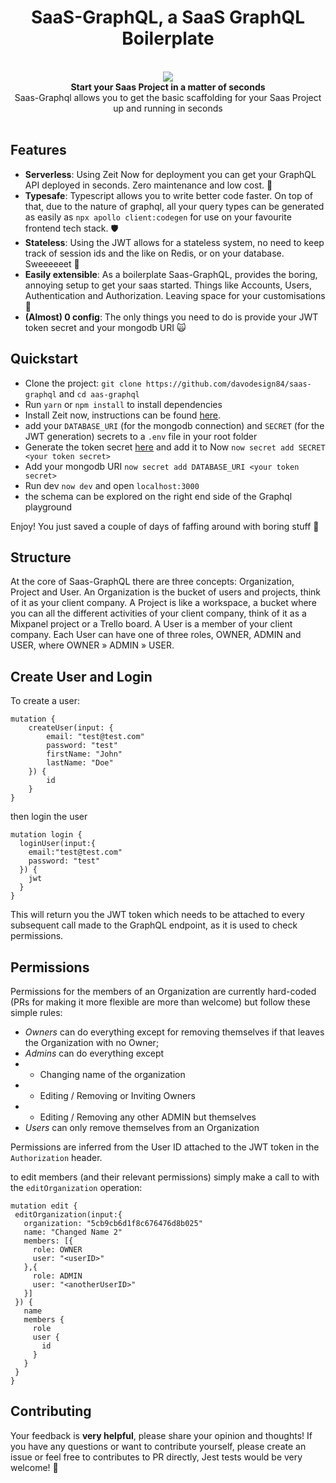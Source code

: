 <h1 align="center"><strong>SaaS-GraphQL, a SaaS GraphQL Boilerplate</strong></h1>

<br />

<div align="center"><img src="https://github.com/davodesign84/saas-graphql/blob/master/logos.svg" /></div>

<div align="center"><strong>Start your Saas Project in a matter of seconds</strong></div>
<div align="center">Saas-Graphql allows you to get the basic scaffolding for your Saas Project up and running in seconds</div>

<br />

## Features

- **Serverless**: Using Zeit Now for deployment you can get your GraphQL API deployed in seconds. Zero maintenance and low cost. 🚀
- **Typesafe**: Typescript allows you to write better code faster. On top of that, due to the nature of graphql, all your query types can be generated as easily as `npx apollo client:codegen` for use on your favourite frontend tech stack. 🛡
- **Stateless**: Using the JWT allows for a stateless system, no need to keep track of session ids and the like on Redis, or on your database. Sweeeeeet 🍭
- **Easily extensible**: As a boilerplate Saas-GraphQL, provides the boring, annoying setup to get your saas started. Things like Accounts, Users, Authentication and Authorization. Leaving space for your customisations 👷
- **(Almost) 0 config**: The only things you need to do is provide your JWT token secret and your mongodb URI 🙀

## Quickstart
- Clone the project: `git clone https://github.com/davodesign84/saas-graphql` and `cd aas-graphql`
- Run `yarn` or `npm install` to install dependencies
- Install Zeit now, instructions can be found [here](https://zeit.co/download).
- add your `DATABASE_URI`  (for the mongodb connection) and `SECRET` (for the JWT generation) secrets to a `.env` file in your root folder
- Generate the token secret [here](https://mkjwk.org/) and add it to Now `now secret add SECRET <your token secret>`
- Add your mongodb URI `now secret add DATABASE_URI <your token secret>`
- Run dev `now dev` and open `localhost:3000`
- the schema can be explored on the right end side of the Graphql playground


Enjoy! You just saved a couple of days of faffing around with boring stuff 🤴


## Structure
At the core of Saas-GraphQL there are three concepts: Organization, Project and User.
An Organization is the bucket of users and projects, think of it as your client company.
A Project is like a workspace, a bucket where you can all the different activities of your client company, think of it as a Mixpanel project or a Trello board.
A User is a member of your client company. Each User can have one of three roles, OWNER, ADMIN and USER, where OWNER » ADMIN » USER.

## Create User and Login
To create a user:
```
mutation {
    createUser(input: {
        email: "test@test.com"
        password: "test"
        firstName: "John"
        lastName: "Doe"
    }) {
        id
    }
}
```

then login the user

```
mutation login {
  loginUser(input:{
    email:"test@test.com"
    password: "test"
  }) {
    jwt
  }
}
```

This will return you the JWT token which needs to be attached to every subsequent call made to the GraphQL endpoint, as it is used to check permissions.


## Permissions
Permissions for the members of an Organization are currently hard-coded (PRs for making it more flexible are more than welcome) but follow these simple rules:
 - *Owners* can do everything except for removing themselves if that leaves the Organization with no Owner;
 - *Admins* can do everything except
 - - Changing name of the organization
 - - Editing / Removing or Inviting Owners
 - - Editing / Removing any other ADMIN but themselves
 - *Users* can only remove themselves from an Organization

 Permissions are inferred from the User ID attached to the JWT token in the `Authorization` header.

 to edit members (and their relevant permissions) simply make a call to with the `editOrganization` operation:
 ```
 mutation edit {
  editOrganization(input:{
    organization: "5cb9cb6d1f8c676476d8b025"
    name: "Changed Name 2"
    members: [{
      role: OWNER
      user: "<userID>"
    },{
      role: ADMIN
      user: "<anotherUserID>"
    }]
  }) {
    name
    members {
      role
      user {
        id
      }
    }
  }
}
```

## Contributing

Your feedback is **very helpful**, please share your opinion and thoughts! If you have any questions or want to contribute yourself, please create an issue or feel free to contributes to PR directly, Jest tests would be very welcome! 🙏
